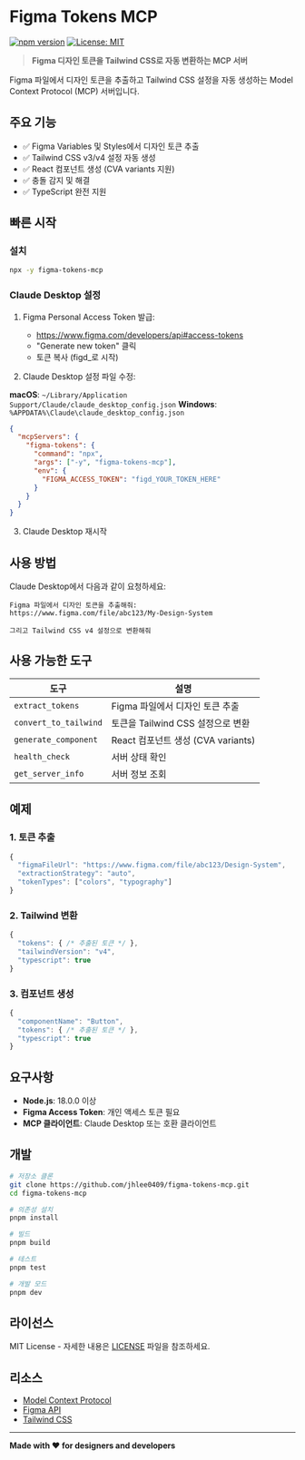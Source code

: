 # Figma Tokens MCP

[![npm version](https://img.shields.io/npm/v/figma-tokens-mcp.svg)](https://www.npmjs.com/package/figma-tokens-mcp)
[![License: MIT](https://img.shields.io/badge/License-MIT-yellow.svg)](https://opensource.org/licenses/MIT)

> **Figma 디자인 토큰을 Tailwind CSS로 자동 변환하는 MCP 서버**

Figma 파일에서 디자인 토큰을 추출하고 Tailwind CSS 설정을 자동 생성하는 Model Context Protocol (MCP) 서버입니다.

## 주요 기능

- ✅ Figma Variables 및 Styles에서 디자인 토큰 추출
- ✅ Tailwind CSS v3/v4 설정 자동 생성
- ✅ React 컴포넌트 생성 (CVA variants 지원)
- ✅ 충돌 감지 및 해결
- ✅ TypeScript 완전 지원

## 빠른 시작

### 설치

```bash
npx -y figma-tokens-mcp
```

### Claude Desktop 설정

1. Figma Personal Access Token 발급:
   - https://www.figma.com/developers/api#access-tokens
   - "Generate new token" 클릭
   - 토큰 복사 (figd_로 시작)

2. Claude Desktop 설정 파일 수정:

**macOS**: `~/Library/Application Support/Claude/claude_desktop_config.json`
**Windows**: `%APPDATA%\Claude\claude_desktop_config.json`

```json
{
  "mcpServers": {
    "figma-tokens": {
      "command": "npx",
      "args": ["-y", "figma-tokens-mcp"],
      "env": {
        "FIGMA_ACCESS_TOKEN": "figd_YOUR_TOKEN_HERE"
      }
    }
  }
}
```

3. Claude Desktop 재시작

## 사용 방법

Claude Desktop에서 다음과 같이 요청하세요:

```
Figma 파일에서 디자인 토큰을 추출해줘:
https://www.figma.com/file/abc123/My-Design-System

그리고 Tailwind CSS v4 설정으로 변환해줘
```

## 사용 가능한 도구

| 도구 | 설명 |
|------|------|
| `extract_tokens` | Figma 파일에서 디자인 토큰 추출 |
| `convert_to_tailwind` | 토큰을 Tailwind CSS 설정으로 변환 |
| `generate_component` | React 컴포넌트 생성 (CVA variants) |
| `health_check` | 서버 상태 확인 |
| `get_server_info` | 서버 정보 조회 |

## 예제

### 1. 토큰 추출
```typescript
{
  "figmaFileUrl": "https://www.figma.com/file/abc123/Design-System",
  "extractionStrategy": "auto",
  "tokenTypes": ["colors", "typography"]
}
```

### 2. Tailwind 변환
```typescript
{
  "tokens": { /* 추출된 토큰 */ },
  "tailwindVersion": "v4",
  "typescript": true
}
```

### 3. 컴포넌트 생성
```typescript
{
  "componentName": "Button",
  "tokens": { /* 추출된 토큰 */ },
  "typescript": true
}
```

## 요구사항

- **Node.js**: 18.0.0 이상
- **Figma Access Token**: 개인 액세스 토큰 필요
- **MCP 클라이언트**: Claude Desktop 또는 호환 클라이언트

## 개발

```bash
# 저장소 클론
git clone https://github.com/jhlee0409/figma-tokens-mcp.git
cd figma-tokens-mcp

# 의존성 설치
pnpm install

# 빌드
pnpm build

# 테스트
pnpm test

# 개발 모드
pnpm dev
```

## 라이선스

MIT License - 자세한 내용은 [LICENSE](LICENSE) 파일을 참조하세요.

## 리소스

- [Model Context Protocol](https://modelcontextprotocol.io/)
- [Figma API](https://www.figma.com/developers/api)
- [Tailwind CSS](https://tailwindcss.com/docs)

---

**Made with ❤️ for designers and developers**
